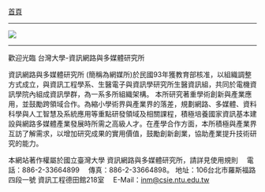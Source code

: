 [首頁](https://www.csie.ntu.edu.tw/)

---

![](http://i.imgur.com/7urjl0D.png)

---

歡迎光臨 台灣大學-資訊網路與多媒體研究所

資訊網路與多媒體研究所 (簡稱為網媒所)於民國93年獲教育部核准，以組織調整方式成立，與資訊工程學系、生醫電子與資訊學研究所生醫資訊組，共同於電機資訊學院內組成資訊學群，為一系多所組織架構。
本所研究著重學術創新與產業應用，並鼓勵跨領域合作。為縮小學術界與產業界的落差，規劃網路、多媒體、資料科學與人工智慧及系統應用等重點研發領域及相關課程，積極培養國家資訊基本建設與網路多媒體產業發展時所需之高級人才。在產學合作方面，本所積極與產業界互訪了解需求，以增加研究成果的實用價值，鼓勵創新創業，協助產業提升技術研究的能力。


本網站著作權屬於國立臺灣大學 資訊網路與多媒體研究所，請詳見使用規則 　電話：886-2-33664899 　傳真：886-2-33664898。
地址：106台北市羅斯福路四段一號 資訊工程德田館218室 　E-Mail：inm@csie.ntu.edu.tw
